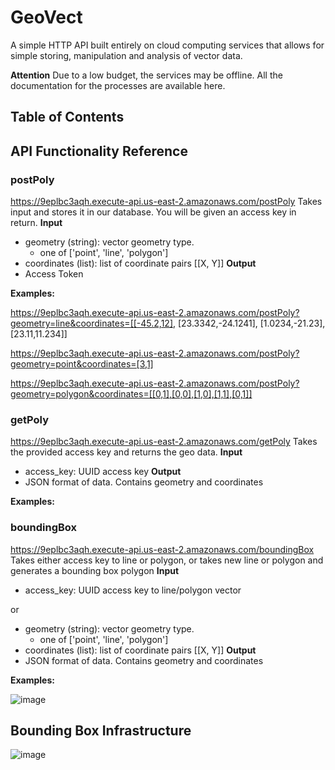 # GeoVect
A simple HTTP API built entirely on cloud computing services that allows for simple storing, manipulation and analysis of vector data.

**Attention**
Due to a low budget, the services may be offline. All the documentation for the processes are available here.

## Table of Contents

## API Functionality Reference

### postPoly
https://9eplbc3aqh.execute-api.us-east-2.amazonaws.com/postPoly
Takes input and stores it in our database. You will be given an access key in return.
**Input**
  - geometry (string): vector geometry type.
     - one of ['point', 'line', 'polygon']
  - coordinates (list): list of coordinate pairs [[X, Y]]
 **Output**
  - Access Token
 
**Examples:**

https://9eplbc3aqh.execute-api.us-east-2.amazonaws.com/postPoly?geometry=line&coordinates=[[-45.2,12], [23.3342,-24.1241], [1.0234,-21.23], [23.11,11.234]]

https://9eplbc3aqh.execute-api.us-east-2.amazonaws.com/postPoly?geometry=point&coordinates=[3,1]

https://9eplbc3aqh.execute-api.us-east-2.amazonaws.com/postPoly?geometry=polygon&coordinates=[[0,1],[0,0],[1,0],[1,1],[0,1]]

### getPoly
https://9eplbc3aqh.execute-api.us-east-2.amazonaws.com/getPoly
Takes the provided access key and returns the geo data.
**Input**
  - access_key: UUID access key
 **Output**
  - JSON format of data. Contains geometry and coordinates
 
**Examples:**

### boundingBox
https://9eplbc3aqh.execute-api.us-east-2.amazonaws.com/boundingBox
Takes either access key to line or polygon, or takes new line or polygon and generates a bounding box polygon
**Input**
  - access_key: UUID access key to line/polygon vector
  
  or
  - geometry (string): vector geometry type.
     - one of ['point', 'line', 'polygon']
  - coordinates (list): list of coordinate pairs [[X, Y]]
 **Output**
  - JSON format of data. Contains geometry and coordinates
 
**Examples:**

![image](https://user-images.githubusercontent.com/66189148/167224359-c1067499-1fa4-40af-a396-a559ee080b8c.png)
## Bounding Box Infrastructure
![image](https://user-images.githubusercontent.com/66189148/168860274-a50111ed-e9ee-4628-8d1a-636a9e0273c0.png)

